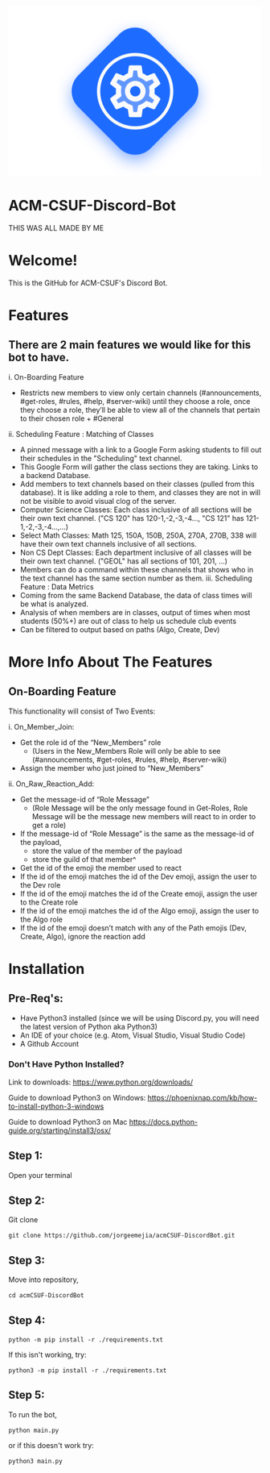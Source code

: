 ![](imgs/ACMDevLogo.png)
# ACM-CSUF-Discord-Bot

THIS WAS ALL MADE BY ME 

# Welcome!
This is the GitHub for ACM-CSUF's Discord Bot. 

# Features
## There are 2 main features we would like for this bot to have.

i. On-Boarding Feature
  * Restricts new members to view only certain channels (#announcements, #get-roles, #rules, #help, #server-wiki)  until they choose a role, once they choose a role, they’ll be able to view all of the channels that pertain to their chosen role + #General

ii. Scheduling Feature : Matching of Classes
  * A pinned message with a link to a Google Form asking students to fill out their schedules in the "Scheduling" text channel.
  * This Google Form will gather the class sections they are taking. Links to a backend Database.
  * Add members to text channels based on their classes (pulled from this database). It is like adding a role to them, and classes they are not in will not be visible to avoid visual clog of the server. 
  * Computer Science Classes: Each class inclusive of all sections will be their own text channel. ("CS 120" has 120-1,-2,-3,-4..., "CS 121" has 121-1,-2,-3,-4...,...)
  * Select Math Classes: Math 125, 150A, 150B, 250A, 270A, 270B, 338 will have their own text channels inclusive of all sections. 
  * Non CS Dept Classes: Each department inclusive of all classes will be their own text channel. ("GEOL" has all sections of 101, 201, ...)
  * Members can do a command within these channels that shows who in the text channel has the same section number as them. 
iii. Scheduling Feature : Data Metrics
  * Coming from the same Backend Database, the data of class times will be what is analyzed.
  * Analysis of when members are in classes, output of times when most students (50%+) are out of class to help us schedule club events
  * Can be filtered to output based on paths (Algo, Create, Dev)

# More Info About The Features

## On-Boarding Feature

This functionality will consist of Two Events:

i. On_Member_Join:

* Get the role id of the “New_Members” role
  * (Users in the New_Members Role will only be able to see (#announcements, #get-roles, #rules, #help, #server-wiki)
* Assign the member who just joined to “New_Members”

ii. On_Raw_Reaction_Add:

* Get the message-id of “Role Message”
  * (Role Message will be the only message found in Get-Roles, Role Message will be the message new members will react to in order to get a role)
* If the message-id of “Role Message” is the same as the message-id of the payload, 
   * store the value of the member of the payload 
   * store the guild of that member^
* Get the id of the emoji the member used to react
* If the id of the emoji matches the id of the Dev emoji, assign the user to the Dev role 
* If the id of the emoji matches the id of the Create emoji, assign the user to the Create role
* If the id of the emoji matches the id of the Algo emoji, assign the user to the Algo role 
* If the id of the emoji doesn’t match with any of the Path emojis (Dev, Create, Algo), ignore the reaction add



# Installation

## Pre-Req's:

* Have Python3 installed
(since we will be using Discord.py, you will need the latest version of Python aka Python3)
* An IDE of your choice
(e.g. Atom, Visual Studio, Visual Studio Code)
* A Github Account

### Don't Have Python Installed?
Link to downloads:
https://www.python.org/downloads/

Guide to download Python3 on Windows:
https://phoenixnap.com/kb/how-to-install-python-3-windows

Guide to download Python3 on Mac
https://docs.python-guide.org/starting/install3/osx/

## Step 1:

Open your terminal

## Step 2:

Git clone

```
git clone https://github.com/jorgeemejia/acmCSUF-DiscordBot.git
```

## Step 3:

Move into repository, 

```
cd acmCSUF-DiscordBot
```

## Step 4:

```
python -m pip install -r ./requirements.txt
```
If this isn't working, try:

```
python3 -m pip install -r ./requirements.txt
```

## Step 5:

To run the bot, 

```
python main.py
```

or if this doesn't work try:

```
python3 main.py
```
